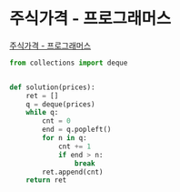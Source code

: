 # 주식가격 - 프로그래머스

[주식가격 - 프로그래머스](https://programmers.co.kr/learn/courses/30/lessons/42584)

```py
from collections import deque


def solution(prices):
    ret = []
    q = deque(prices)
    while q:
        cnt = 0
        end = q.popleft()
        for n in q:
            cnt += 1
            if end > n:
                break
        ret.append(cnt)
    return ret
```
